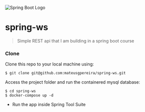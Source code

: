 ![Spring Boot Logo](../media/spring-logo.png?raw=true)

# spring-ws

> Simple REST api that I am building in a spring boot course


### Clone


Clone this repo to your local machine using:

```shell
$ git clone git@github.com:mateusgpereira/spring-ws.git
```

Access the project folder and run the containered mysql database:

```shell
$ cd spring-ws
$ docker-compose up -d
```

- Run the app inside Spring Tool Suite

